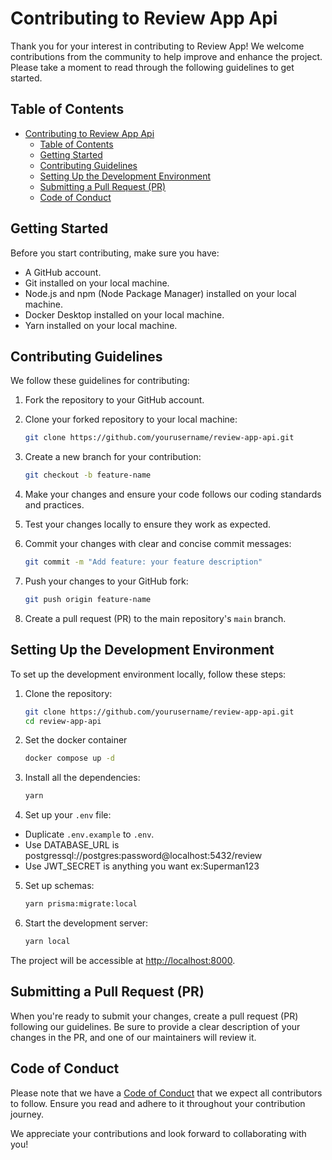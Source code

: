 # Contributing to Review App Api

Thank you for your interest in contributing to Review App! We welcome contributions from the community to help improve and enhance the project. Please take a moment to read through the following guidelines to get started.

## Table of Contents

- [Contributing to Review App Api](#contributing-to-review-app-api)
  - [Table of Contents](#table-of-contents)
  - [Getting Started](#getting-started)
  - [Contributing Guidelines](#contributing-guidelines)
  - [Setting Up the Development Environment](#setting-up-the-development-environment)
  - [Submitting a Pull Request (PR)](#submitting-a-pull-request-pr)
  - [Code of Conduct](#code-of-conduct)

## Getting Started

Before you start contributing, make sure you have:

- A GitHub account.
- Git installed on your local machine.
- Node.js and npm (Node Package Manager) installed on your local machine.
- Docker Desktop installed on your local machine.
- Yarn installed on your local machine.

## Contributing Guidelines

We follow these guidelines for contributing:

1. Fork the repository to your GitHub account.
2. Clone your forked repository to your local machine:

   ```bash
   git clone https://github.com/yourusername/review-app-api.git
   ```

3. Create a new branch for your contribution:

   ```bash
   git checkout -b feature-name
   ```

4. Make your changes and ensure your code follows our coding standards and practices.

5. Test your changes locally to ensure they work as expected.

6. Commit your changes with clear and concise commit messages:

   ```bash
   git commit -m "Add feature: your feature description"
   ```

7. Push your changes to your GitHub fork:

   ```bash
   git push origin feature-name
   ```

8. Create a pull request (PR) to the main repository's `main` branch.


## Setting Up the Development Environment

To set up the development environment locally, follow these steps:

1. Clone the repository:

   ```bash
   git clone https://github.com/yourusername/review-app-api.git
   cd review-app-api
   ```

2. Set the docker container

   ```bash
   docker compose up -d
   ```

3. Install all the dependencies:

   ```bash
   yarn
   ```

4. Set up your `.env` file:

- Duplicate `.env.example` to `.env`.
- Use DATABASE_URL is postgressql://postgres:password@localhost:5432/review
- Use JWT_SECRET is anything you want ex:Superman123

5. Set up schemas:

   ```bash
   yarn prisma:migrate:local
   ```

6. Start the development server:

   ```bash
   yarn local
   ```

The project will be accessible at [http://localhost:8000](http://localhost:8000).

## Submitting a Pull Request (PR)

When you're ready to submit your changes, create a pull request (PR) following our guidelines. Be sure to provide a clear description of your changes in the PR, and one of our maintainers will review it.

## Code of Conduct

Please note that we have a [Code of Conduct](CODE_OF_CONDUCT.md) that we expect all contributors to follow. Ensure you read and adhere to it throughout your contribution journey.

We appreciate your contributions and look forward to collaborating with you!
